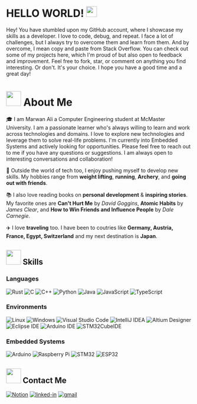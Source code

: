 # HELLO WORLD! <img src="https://media.giphy.com/media/hvRJCLFzcasrR4ia7z/giphy.gif" width="29px" height="29px">

Hey! You have stumbled upon my GitHub account, where I showcase my skills as a developer. I love to code, debug, and repeat. I face a lot of challenges, but I always try to overcome them and learn from them. And by overcome, I mean copy and paste from Stack Overflow. 
You can check out some of my projects here, which I'm proud of but also open to feedback and improvement. Feel free to fork, star, or comment on anything you find interesting. Or don't. It's your choice. I hope you have a good time and a great day!

# <img src="https://media.giphy.com/media/IhIqBVRnOAnkIxfAsP/giphy.gif" width="40px" height="40px"> About Me
🎓 I am Marwan Ali a Computer Engineering student at McMaster University. I am a passionate learner who's always willing to learn and work across technologies and domains. I love to explore new technologies and leverage them to solve real-life problems. I'm currently into Embedded Systems and actively looking for opportunities. Please feel free to reach out to me if you have any questions or suggestions. I am always open to interesting conversations and collaboration!

🎸 Outside the world of tech too, I enjoy pushing myself to develop new skills. My hobbies range from **weight lifting**, **running**, **Archery**, and **going out with friends**.

📚 I also love reading books on **personal development** & **inspiring stories**. My favorite ones are **Can't Hurt Me** by _David Goggins_, **Atomic Habits** by _James Clear_, and **How to Win Friends and Influence People** by _Dale Carnegie_.

✈️ I love **traveling** too. I have been to coutries like **Germany, Austria, France, Egypt, Switzerland** and my next destination is **Japan**.

## <img src="https://media.giphy.com/media/GlHV2O0IpxAsRjVsNb/giphy.gif" width="40px" height="40px"> Skills
### Languages
![Rust](https://img.shields.io/badge/rust-%23000000.svg?style=for-the-badge&logo=rust&logoColor=white)
![C](https://img.shields.io/badge/c-%2300599C.svg?style=for-the-badge&logo=c&logoColor=white)
![C++](https://img.shields.io/badge/c++-%2300599C.svg?style=for-the-badge&logo=c%2B%2B&logoColor=white)
![Python](https://img.shields.io/badge/python-%2314354C.svg?style=for-the-badge&logo=python&logoColor=white)
![Java](https://img.shields.io/badge/java-%23ED8B00.svg?style=for-the-badge&logo=java&logoColor=white)
![JavaScript](https://img.shields.io/badge/javascript-%23323330.svg?style=for-the-badge&logo=javascript&logoColor=%23F7DF1E)
![TypeScript](https://img.shields.io/badge/typescript-%23007ACC.svg?style=for-the-badge&logo=typescript&logoColor=white)

### Environments
![Linux](https://img.shields.io/badge/Linux-FCC624?style=for-the-badge&logo=linux&logoColor=black)
![Windows](https://img.shields.io/badge/Windows-0078D6?style=for-the-badge&logo=windows&logoColor=white)
![Visual Studio Code](https://img.shields.io/badge/Visual%20Studio%20Code-007ACC?style=for-the-badge&logo=visual-studio-code&logoColor=white)
![IntelliJ IDEA](https://img.shields.io/badge/IntelliJ%20IDEA-000000.svg?style=for-the-badge&logo=intellij-idea&logoColor=white)
![Altium Designer](https://img.shields.io/badge/Altium%20Designer-14294C?style=for-the-badge&logo=altium-designer&logoColor=white)
![Eclipse IDE](https://img.shields.io/badge/Eclipse%20IDE-2C2255?style=for-the-badge&logo=eclipse-ide&logoColor=white)
![Arduino IDE](https://img.shields.io/badge/Arduino%20IDE-00979D?style=for-the-badge&logo=arduino&logoColor=white)
![STM32CubeIDE](https://img.shields.io/badge/STM32CubeIDE-FFA500?style=for-the-badge&logo=stmicroelectronics&logoColor=white)

### Embedded Systems
![Arduino](https://img.shields.io/badge/Arduino-00979D?style=for-the-badge&logo=arduino&logoColor=white)
![Raspberry Pi](https://img.shields.io/badge/Raspberry%20Pi-C51A4A?style=for-the-badge&logo=raspberry-pi&logoColor=white)
![STM32](https://img.shields.io/badge/STMicroelectronics-03234B?style=for-the-badge&logo=STMicroelectronics&logoColor=white)
![ESP32](https://img.shields.io/badge/Espressif-000000?style=for-the-badge&logo=espressif&logoColor=white)


## <img src="https://media.giphy.com/media/Rqxo1G6Hr4Ws89R3GH/giphy.gif" width="40px" height="40px"> Contact Me
[![Notion](https://img.shields.io/badge/Notion-%23000000.svg?style=for-the-badge&logo=notion&logoColor=white)](https://marwansdomain.notion.site/Marwan-Ali-e0a92d7b209a45459904c70395a6f80e?pvs=4)
[![linked-in](https://img.shields.io/badge/Linked_In-0077B5?style=for-the-badge&logo=LinkedIn&logoColor=white)](https://www.linkedin.com/in/marwan-ali/)
[![gmail](https://img.shields.io/badge/Gmail-D14836?style=for-the-badge&logo=Gmail&logoColor=white)](mailto:ali186@mcmaster.ca)

